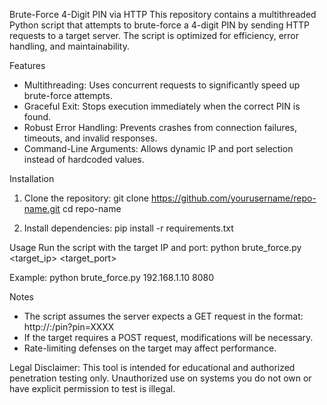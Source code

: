 Brute-Force 4-Digit PIN via HTTP
This repository contains a multithreaded Python script that attempts to brute-force a 4-digit PIN by sending HTTP requests to a target server. The script is optimized for efficiency, error handling, and maintainability.

Features
- Multithreading: Uses concurrent requests to significantly speed up brute-force attempts.
- Graceful Exit: Stops execution immediately when the correct PIN is found.
- Robust Error Handling: Prevents crashes from connection failures, timeouts, and invalid responses.
- Command-Line Arguments: Allows dynamic IP and port selection instead of hardcoded values.

Installation
1. Clone the repository:
git clone https://github.com/yourusername/repo-name.git
cd repo-name

2. Install dependencies: 
pip install -r requirements.txt

Usage
Run the script with the target IP and port:
python brute_force.py <target_ip> <target_port>

Example:
python brute_force.py 192.168.1.10 8080


Notes
- The script assumes the server expects a GET request in the format: http://<IP>:<PORT>/pin?pin=XXXX
- If the target requires a POST request, modifications will be necessary.
- Rate-limiting defenses on the target may affect performance.


Legal Disclaimer:
This tool is intended for educational and authorized penetration testing only. Unauthorized use on systems you do not own or have explicit permission to test is illegal.
